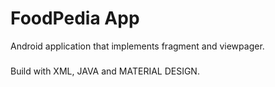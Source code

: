 # FoodPedia App

Android application that implements fragment and viewpager.
###
Build with XML, JAVA and MATERIAL DESIGN.
